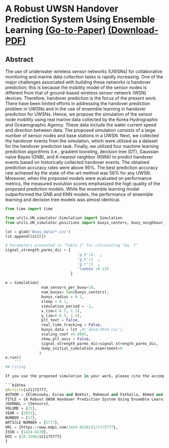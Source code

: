 # A Robust UWSN Handover Prediction System Using Ensemble Learning [(Go-to-Paper)](https://www.mdpi.com/1424-8220/21/17/5777) [(Download-PDF)](https://www.mdpi.com/1424-8220/21/17/5777/pdf)

## Abstract
The use of underwater wireless sensor networks (UWSNs) for collaborative monitoring and marine data collection tasks is rapidly increasing. One of the major challenges associated with building these networks is handover prediction; this is because the mobility model of the sensor nodes is different from that of ground-based wireless sensor network (WSN) devices. Therefore, handover prediction is the focus of the present work. There have been limited efforts in addressing the handover prediction problem in UWSNs and in the use of ensemble learning in handover prediction for UWSNs. Hence, we propose the simulation of the sensor node mobility using real marine data collected by the Korea Hydrographic and Oceanographic Agency. These data include the water current speed and direction between data. The proposed simulation consists of a large number of sensor nodes and base stations in a UWSN. Next, we collected the handover events from the simulation, which were utilized as a dataset for the handover prediction task. Finally, we utilized four machine learning prediction algorithms (i.e., gradient boosting, decision tree (DT), Gaussian naive Bayes (GNB), and K-nearest neighbor (KNN)) to predict handover events based on historically collected handover events. The obtained prediction accuracy rates were above 95%. The best prediction accuracy rate achieved by the state-of-the-art method was 56% for any UWSN. Moreover, when the proposed models were evaluated on performance metrics, the measured evolution scores emphasized the high quality of the proposed prediction models. While the ensemble learning model outperformed the GNB and KNN models, the performance of ensemble learning and decision tree models was almost identical.

```python
from time import time

from utils.UN_simulator.Simulation import Simulation
from utils.UN_simulator.positions import buoys_centers, buoy_neighbour_dict

lst = glob('Buoy_data/*.csv')
lst.append(lst[0])

# Parameters presented in "Table 1" for calculating "Eq. 7"
signal_strength_parms_dic = {   
                                'p_t':5.  ,
                                'g_t':1  ,
                                'g_r':1  ,
                                'lambda':0.125  
                             }
                                
e = Simulation(
                num_sensors_per_buoy=10,
                num_buoys= len(buoys_centers),
                buoys_radius = 0.1,
                sleep = 0.1,
                simulation_period = -1,
                x_lim=(-0.5, 1.5),
                y_lim=(-0.5, 1.5),
                plt_text = False,
                real_time_tracking = False,
                buoys_data = lst ,#['data/2014.csv'],
                scaling_coef =0.0001,
                show_plt_axis = False,
                signal_strength_parms_dic=signal_strength_parms_dic,
                dump_initial_simulation_experiment=0
               )
e.run()
    ```
## Citing

If you use the proposed simulation in your work, please cite the accompanying [paper]:

```bibtex
@Article{s21175777,
AUTHOR = {Eldesouky, Esraa and Bekhit, Mahmoud and Fathalla, Ahmed and Salah, Ahmad and Ali, Ahmed},
TITLE = {A Robust UWSN Handover Prediction System Using Ensemble Learning},
JOURNAL = {Sensors},
VOLUME = {21},
YEAR = {2021},
NUMBER = {17},
ARTICLE-NUMBER = {5777},
URL = {https://www.mdpi.com/1424-8220/21/17/5777},
ISSN = {1424-8220},
DOI = {10.3390/s21175777}
}
```
[paper]: https://www.mdpi.com/1424-8220/21/17/5777
